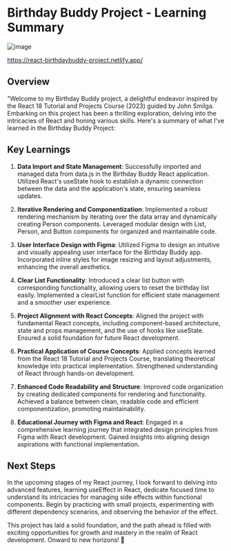 

# Birthday Buddy Project - Learning Summary

![image](https://github.com/sasipatrsi/react-birthday-buddy-miniproject/assets/138217061/6df66425-7656-42cc-9b7c-f6eea49e4c4a)


https://react-birthdaybuddy-project.netlify.app/

## Overview

"Welcome to my Birthday Buddy project, a delightful endeavor inspired by the React 18 Tutorial and Projects Course (2023) guided by John Smilga. Embarking on this project has been a thrilling exploration, delving into the intricacies of React and honing various skills. Here's a summary of what I've learned in the Birthday Buddy Project:

## Key Learnings

1. **Data Import and State Management**: Successfully imported and managed data from data.js in the Birthday Buddy React application. Utilized React's useState hook to establish a dynamic connection between the data and the application's state, ensuring seamless updates.

2. **Iterative Rendering and Componentization**: Implemented a robust rendering mechanism by iterating over the data array and dynamically creating Person components. Leveraged modular design with List, Person, and Button components for organized and maintainable code.

3. **User Interface Design with Figma**: Utilized Figma to design an intuitive and visually appealing user interface for the Birthday Buddy app. Incorporated inline styles for image resizing and layout adjustments, enhancing the overall aesthetics.

4. **Clear List Functionality**: Introduced a clear list button with corresponding functionality, allowing users to reset the birthday list easily. Implemented a clearList function for efficient state management and a smoother user experience.

5. **Project Alignment with React Concepts**: Aligned the project with fundamental React concepts, including component-based architecture, state and props management, and the use of hooks like useState. Ensured a solid foundation for future React development.

6. **Practical Application of Course Concepts**: Applied concepts learned from the React 18 Tutorial and Projects Course, translating theoretical knowledge into practical implementation. Strengthened understanding of React through hands-on development.

7. **Enhanced Code Readability and Structure**: Improved code organization by creating dedicated components for rendering and functionality. Achieved a balance between clean, readable code and efficient componentization, promoting maintainability.

8. **Educational Journey with Figma and React**: Engaged in a comprehensive learning journey that integrated design principles from Figma with React development. Gained insights into aligning design aspirations with functional implementation.

## Next Steps

In the upcoming stages of my React journey, I look forward to delving into advanced features, learning useEffect in React, dedicate focused time to understand its intricacies for managing side effects within functional components. Begin by practicing with small projects, experimenting with different dependency scenarios, and observing the behavior of the effect. 

This project has laid a solid foundation, and the path ahead is filled with exciting opportunities for growth and mastery in the realm of React development. Onward to new horizons! 🚀

